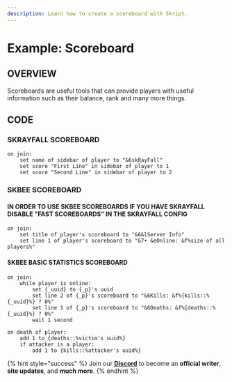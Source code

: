 ```yaml
---
description: Learn how to create a scoreboard with Skript.
---
```


# Example: Scoreboard

## OVERVIEW 

Scoreboards are useful tools that can provide players with useful information such as their balance, rank and many more things.

## CODE

### SKRAYFALL SCOREBOARD 
```
on join:
    set name of sidebar of player to "&6skRayFall"
    set score "First Line" in sidebar of player to 1
    set score "Second Line" in sidebar of player to 2
```

### SKBEE SCOREBOARD 

#### IN ORDER TO USE SKBEE SCOREBOARDS IF YOU HAVE SKRAYFALL DISABLE "FAST SCOREBOARDS" IN THE SKRAYFALL CONFIG

```
on join:
    set title of player's scoreboard to "&6&lServer Info"
    set line 1 of player's scoreboard to "&7• &eOnline: &f%size of all players%" 
```

#### SKBEE BASIC STATISTICS SCOREBOARD 
```
on join:
    while player is online:
        set {_uuid} to {_p}'s uuid
	    set line 2 of {_p}'s scoreboard to "&6Kills: &f%{kills::%{_uuid}%} ? 0%"
	    set line 1 of {_p}'s scoreboard to "&6Deaths: &f%{deaths::%{_uuid}%} ? 0%"
        wait 1 second

on death of player:
	add 1 to {deaths::%victim's uuid%}
	if attacker is a player:
		add 1 to {kills::%attacker's uuid%}
```

{% hint style="success" %}
Join our **[Discord](https://discord.gg/TYhH5bK)** to become an **official writer**, **site updates**, and **much more**.
{% endhint %}
